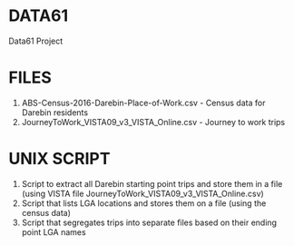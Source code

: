 # DATA61
Data61 Project

   FILES
================
1. ABS-Census-2016-Darebin-Place-of-Work.csv - Census data for Darebin residents
2. JourneyToWork_VISTA09_v3_VISTA_Online.csv - Journey to work trips


  UNIX SCRIPT
================    

1. Script to extract all Darebin starting point trips and store them in a file (using VISTA file JourneyToWork_VISTA09_v3_VISTA_Online.csv)
2. Script that lists LGA locations and stores them on a file (using the census data)
3. Script that segregates trips into separate files based on their ending point LGA names

